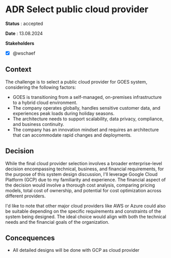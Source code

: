 # ADR Select public cloud provider

**Status** : accepted

**Date** : 13.08.2024

**Stakeholders**

- [x] @wschaef

## Context

The challenge is to select a public cloud provider for GOES system, considering the following factors:

- GOES is transitioning from a self-managed, on-premises infrastructure to a hybrid cloud environment.
- The company operates globally, handles sensitive customer data, and experiences peak loads during holiday seasons.
- The architecture needs to support scalability, data privacy, compliance, and business continuity.
- The company has an innovation mindset and requires an architecture that can accommodate rapid changes and deployments. 

## Decision

While the final cloud provider selection involves a broader enterprise-level decision encompassing technical, business, and financial requirements, for the purpose of this system design discussion, I'll leverage Google Cloud Platform (GCP) due to my familiarity and experience. The financial aspect of the decision would involve a thorough cost analysis, comparing pricing models, total cost of ownership, and potential for cost optimization across different providers.

I'd like to note that other major cloud providers like AWS or Azure could also be suitable depending on the specific requirements and constraints of the system being designed. The ideal choice would align with both the technical needs and the financial goals of the organization.

## Concequences
- All detailed designs will be done with GCP as cloud provider
